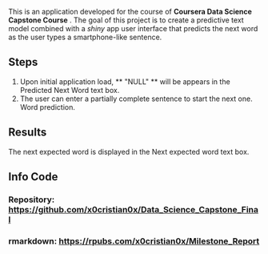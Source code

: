 This is an application developed for the course of
**Coursera Data Science Capstone Course** . The goal of this project is to create a predictive text model combined with a *shiny* app user interface that predicts the next word as the user types a smartphone-like sentence.

## Steps

1. Upon initial application load, ** "NULL" ** will be
        appears in the Predicted Next Word text box.
2. The user can enter a partially complete sentence to start the next one.
        Word prediction.

## Results

The next expected word is displayed in the Next expected word text box.

## Info Code

### Repository: https://github.com/x0cristian0x/Data_Science_Capstone_Final

### rmarkdown: https://rpubs.com/x0cristian0x/Milestone_Report